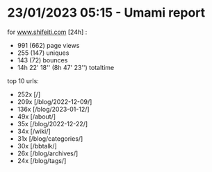 # 23/01/2023 05:15 - Umami report
for www.shifeiti.com [24h] :

 - 991 (662) page views
 - 255 (147) uniques
 - 143 (72) bounces
 - 14h 22' 18'' (8h 47' 23'') totaltime


top 10 urls:
 - 252x [/]
 - 209x [/blog/2022-12-09/]
 - 136x [/blog/2023-01-12/]
 - 49x [/about/]
 - 35x [/blog/2022-12-22/]
 - 34x [/wiki/]
 - 31x [/blog/categories/]
 - 30x [/bbtalk/]
 - 26x [/blog/archives/]
 - 24x [/blog/tags/]


